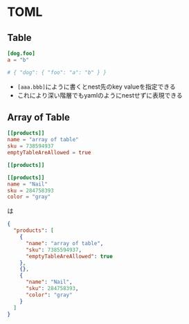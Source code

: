 # TOML

## Table

```toml
[dog.foo]
a = "b"

# { "dog": { "foo": "a": "b" } }
```

* `[aaa.bbb]`にように書くとnest先のkey valueを指定できる
* これにより深い階層でもyamlのようにnestせずに表現できる

## Array of Table

```toml
[[products]]
name = "array of table"
sku = 738594937
emptyTableAreAllowed = true

[[products]]

[[products]]
name = "Nail"
sku = 284758393
color = "gray"
```

は

```json
{ 
  "products": [
    {
      "name": "array of table",
      "sku": 7385594937,
      "emptyTableAreAllowed": true
    },
    {},
    {
      "name": "Nail",
      "sku": 284758393,
      "color": "gray"
    }
  ]
}
```
